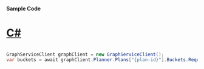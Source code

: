 #### Sample Code
# [C#](#tab/Csharp)

```C#

GraphServiceClient graphClient = new GraphServiceClient();
var buckets = await graphClient.Planner.Plans["{plan-id}"].Buckets.Request().GetAsync();

```